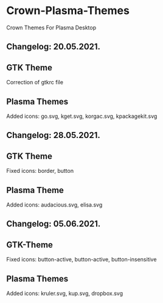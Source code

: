 # Crown-Plasma-Themes
Crown Themes For Plasma Desktop

Changelog: 20.05.2021.
----------------------

GTK Theme
---------

Correction of gtkrc file 

Plasma Themes
--------------

Added icons: go.svg, kget.svg, korgac.svg, kpackagekit.svg

Changelog: 28.05.2021.
----------------------

GTK Theme
---------

Fixed icons: border, button

Plasma Theme
-------------

Added icons: audacious.svg, elisa.svg

Changelog: 05.06.2021.
----------------------

GTK-Theme
----------

Fixed icons: button-active, button-active, button-insensitive

Plasma Themes
-------------

Added icons: kruler.svg, kup.svg, dropbox.svg
